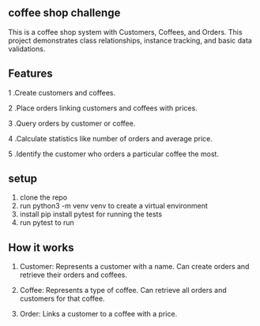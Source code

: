## coffee shop challenge
This is a coffee shop system with Customers, Coffees, and Orders. This project demonstrates class relationships, instance tracking, and basic data validations.

## Features
1 .Create customers and coffees.

2 .Place orders linking customers and coffees with prices.

3 .Query orders by customer or coffee.

4 .Calculate statistics like number of orders and average price.

5 .Identify the customer who orders a particular coffee the most.

## setup
1. clone the repo
2. run python3 -m venv venv to create a virtual environment
3. install pip install pytest for running the tests
4. run pytest to run 

## How it works
1. Customer: Represents a customer with a name. Can create orders and retrieve their orders and coffees.

2. Coffee: Represents a type of coffee. Can retrieve all orders and customers for that coffee.

3. Order: Links a customer to a coffee with a price.

